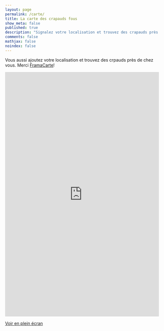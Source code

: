 ```yaml
---
layout: page
permalink: /carte/
title: La carte des crapauds fous
show_meta: false
published: true
description: "Signalez votre localisation et trouvez des crapauds près de chez vous"
comments: false
mathjax: false
noindex: false
---
```


Vous aussi ajoutez votre localisation et trouvez des crpauds près de chez vous. Merci [FramaCarte](https://framacarte.org)!

<iframe width="100%" height="800px" frameBorder="0" src="https://framacarte.org/en/map/localisation-crapauds-fous_17970?scaleControl=false&miniMap=false&scrollWheelZoom=true&zoomControl=true&allowEdit=false&moreControl=true&searchControl=null&tilelayersControl=null&embedControl=null&datalayersControl=true&onLoadPanel=undefined&captionBar=false#6/47.428/3.428"></iframe><p><a href="https://framacarte.org/fr/map/localisation-crapauds-fous_17970">Voir en plein écran</a></p>
